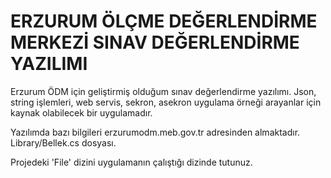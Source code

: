 # ERZURUM ÖLÇME DEĞERLENDİRME MERKEZİ SINAV DEĞERLENDİRME YAZILIMI

Erzurum ÖDM için geliştirmiş olduğum sınav değerlendirme yazılımı. Json, string işlemleri, web servis, sekron, asekron uygulama örneği arayanlar için kaynak olabilecek bir uygulamadır.

Yazılımda bazı bilgileri erzurumodm.meb.gov.tr adresinden almaktadır. Library/Bellek.cs dosyası. 

Projedeki 'File' dizini uygulamanın çalıştığı dizinde tutunuz.


